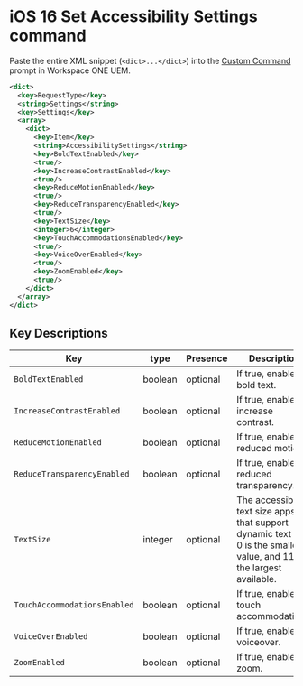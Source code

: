 # iOS 16 Set Accessibility Settings command #

Paste the entire XML snippet (`<dict>...</dict>`) into the [Custom Command](https://docs.omnissa.com/en/VMware-Workspace-ONE-UEM/2011/tvOS_Platform/GUID-AWT-CUST-COMMAND.html) prompt in Workspace ONE UEM.

```xml
<dict>
  <key>RequestType</key>
  <string>Settings</string>
  <key>Settings</key>
  <array>
    <dict>
      <key>Item</key>
      <string>AccessibilitySettings</string>
      <key>BoldTextEnabled</key>
      <true/>
      <key>IncreaseContrastEnabled</key>
      <true/>
      <key>ReduceMotionEnabled</key>
      <true/>
      <key>ReduceTransparencyEnabled</key>
      <true/>
      <key>TextSize</key>
      <integer>6</integer>
      <key>TouchAccommodationsEnabled</key>
      <true/>
      <key>VoiceOverEnabled</key>
      <true/>
      <key>ZoomEnabled</key>
      <true/>   
    </dict>
  </array>
</dict>
```

## Key Descriptions ##

| Key              | type      | Presence   | Description                      |
|------------------|-----------|------------|----------------------------------|
|`BoldTextEnabled`   | boolean   | optional | If true, enables bold text.      |
|`IncreaseContrastEnabled`| boolean|optional|If true, enables increase contrast.|
|`ReduceMotionEnabled`| boolean| optional   | If true, enables reduced motion. |
|`ReduceTransparencyEnabled`|boolean|optional|If true, enables reduced transparency.|
|`TextSize`         | integer  | optional   | The accessibility text size apps that support dynamic text use. 0 is the smallest value, and 11 is the largest available.               |
|`TouchAccommodationsEnabled`| boolean | optional | If true, enables touch accommodations. |
|`VoiceOverEnabled` | boolean    | optional   | If true, enables voiceover. |
| `ZoomEnabled`     | boolean    | optional   | If true, enables zoom.            |
